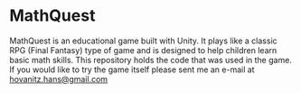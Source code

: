 # MathQuest

MathQuest is an educational game built with Unity. It plays like a classic RPG (Final Fantasy) type of game and is designed to help children learn basic math skills. This repository holds the code that was used in the game. If you would like to try the game itself please sent me an e-mail at hovanitz.hans@gmail.com
